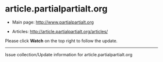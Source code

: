 # article.partialpartialt.org

+ Main page: http://www.partialpartialt.org 

+ Articles: http://article.partialpartialt.org/articles/

Please click **Watch** on the top right to follow the update. 

--------------------------

Issue collection/Update information for article.partialpartialt.org 
